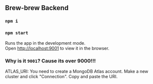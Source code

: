 ## Brew-brew Backend

### `npm i`
### `npm start`

Runs the app in the development mode.<br>
Open [http://localhost:9001](http://localhost:9001) to view it in the browser.

### Why is it `9001`? Cause its over 9000!!!

ATLAS_URI: You need to create a MongoDB Atlas account.
Make a new cluster and click "Connection".
Copy and paste the URI.
